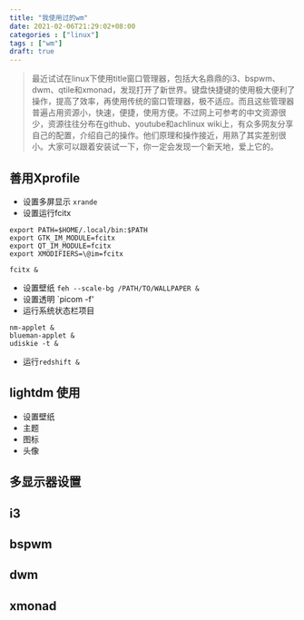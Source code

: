 ```yaml
---
title: "我使用过的wm"
date: 2021-02-06T21:29:02+08:00
categories : ["linux"]
tags : ["wm"]
draft: true
---
```

>最近试试在linux下使用title窗口管理器，包括大名鼎鼎的i3、bspwm、dwm、qtile和xmonad，发现打开了新世界。键盘快捷键的使用极大便利了操作，提高了效率，再使用传统的窗口管理器，极不适应。而且这些管理器普遍占用资源小，快速，便捷，使用方便。不过网上可参考的中文资源很少，资源往往分布在github、youtube和achlinux wiki上，有众多网友分享自己的配置，介绍自己的操作。他们原理和操作接近，用熟了其实差别很小。大家可以跟着安装试一下，你一定会发现一个新天地，爱上它的。

## 善用Xprofile
* 设置多屏显示
`xrande`
* 设置运行fcitx
```
export PATH=$HOME/.local/bin:$PATH
export GTK_IM_MODULE=fcitx
export QT_IM_MODULE=fcitx
export XMODIFIERS=\@im=fcitx

fcitx &
```
* 设置壁纸
`feh --scale-bg /PATH/TO/WALLPAPER &`
* 设置透明
`picom -f'
* 运行系统状态栏项目
```
nm-applet &
blueman-applet &
udiskie -t &
```
* 运行`redshift &`
## lightdm 使用
* 设置壁纸
* 主题
* 图标
* 头像
## 多显示器设置
## i3
## bspwm 
## dwm 
## xmonad
